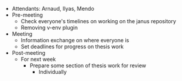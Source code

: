 - Attendants: Arnaud, Ilyas, Mendo
- Pre-meeting
	- Check everyone's timelines on working on the janus repository
	- Removing v-env plugin
- Meeting
	- Information exchange on where everyone is
	- Set deadlines for progress on thesis work
- Post-meeting
	- For next week
		- Prepare some section of thesis work for review
			- Individually
